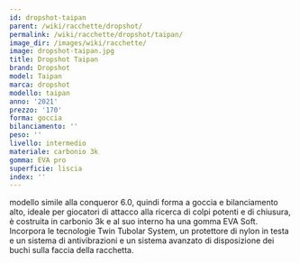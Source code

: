 ```yaml
---
id: dropshot-taipan
parent: /wiki/racchette/dropshot/
permalink: /wiki/racchette/dropshot/taipan/
image_dir: /images/wiki/racchette/
image: dropshot-taipan.jpg
title: Dropshot Taipan
brand: Dropshot
model: Taipan
marca: dropshot
modello: taipan
anno: '2021'
prezzo: '170'
forma: goccia
bilanciamento: ''
peso: ''
livello: intermedio
materiale: carbonio 3k
gomma: EVA pro
superficie: liscia
index: ''
---
```

modello simile alla conqueror 6.0, quindi forma a goccia e bilanciamento alto, ideale per giocatori di attacco alla ricerca di colpi potenti e di chiusura, è costruita in carbonio 3k e al suo interno ha una gomma EVA Soft. Incorpora le tecnologie Twin Tubolar System, un protettore di nylon in testa e un sistema di antivibrazioni e un sistema avanzato di disposizione dei buchi sulla faccia della racchetta.